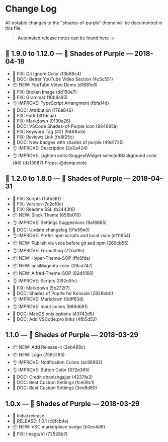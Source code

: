 # Change Log
All notable changes to the "shades-of-purple" theme will be documented in this file.

> [Automated release notes can be found here →](https://github.com/ahmadawais/shades-of-purple-vscode/releases)


## 🦄 1.9.0 to 1.12.0 —  💜 Shades of Purple — 2018-04-18

- 🐛 FIX: Git Ignore Color (f3b66c4)
- 📖 DOC: Better YouTube Video Section (4c5c551)
- 📦 NEW: YouTube Video Demo (d1681c8)
- 🐛 FIX: Broken Image (dd150e7)
- 🐛 FIX: Grammar (10b8a95)
- 👌 IMPROVE: TypeScript Arrangment (fbfa14d)
- 📖 DOC: Attribution (176e846)
- 🐛 FIX: Fork (3f16caa)
- 🐛 FIX: Markdown (9130a28)
- 📖 DOC: VSCode Shades-of-Purple icon (984695a)
- 🐛 FIX: Keyword Tag (#2) (9461bcb)
- 🐛 FIX: Reviews Link (fb8f25c)
- 📖 DOC: New badges with shades of purple (49d1725)
- 👌 IMPROVE: Description (2d2a424)
- 👌 IMPROVE: Lighten editorSuggestWidget.selectedBackground color (#4) (da13987) Props: @donquxiote


## 🦄 1.2.0 to 1.8.0 —  💜 Shades of Purple — 2018-04-31

- 🐛 FIX: Scripts (15fb591)
- 🐛 FIX: Version (7c2cf0c)
- 🐛 FIX: Readme SSL (b3443f6)
- 📦 NEW: Slack Theme (656b010)
- 👌 IMPROVE: Settings Suggestions (9a18865)
- 📖 DOC: Update changelog (01e59e0)
- 👌 IMPROVE: Prefer npm scripts and local vsce (ef11954)
- 📦 NEW: Publish via vsce before git and npm (269cb56)
- 👌 IMPROVE: Formatting (72daf9c)
- 📦 NEW: Hyper-Theme-SOP (ffc6fde)
- 📦 NEW: ansiMagenta color (09cd747)
- 📦 NEW: Alfred-Theme-SOP (82d4166)
- 👌 IMPROVE: Scripts (092e9fc)
- 🐛 FIX: Markdown (5b272f7)
- 📖 DOC: Shades of Puprle for Konsole (2828bb0)
- 👌 IMPROVE: Markdown (0dff83d)
- 👌 IMPROVE: Input colors (886db61)
- 📖 DOC: MacOS only options (43743d5)
- 📖 DOC: Add VSCode.pro links (4fb5d52)

## 1.1.0 — 💜 Shades of Purple — 2018-03-29

- 📦 NEW: Add Release-it (2eb488c)
- 📦 NEW: Logo (758c265)
- 👌 IMPROVE: Notification Colors (ac98892)
- 👌 IMPROVE: Button Color (072e365)
- 📖 DOC: Credit dhanishgajjar (4237fe2)
- 📖 DOC: Best Custom Settings (fce09c1)
- 📖 DOC: Best Custom Settings (3ee8d80)


## 1.0.x — 💜 Shades of Purple — 2018-03-29

- 🦄 Initial release
- 🚀 RELEASE: 1.0.1 (c8fcb4e)
- 📦 NEW: VSC marketplace badge (b0ec4d9)
- 🐛 FIX: Image/h1 (72528b7)
